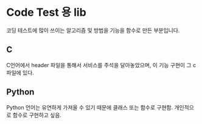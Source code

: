 # Code Test 용 lib

코딩 테스트에 많이 쓰이는 알고리즘 및 방법을 기능을
함수로 만든 부분입니다.

## C
C언어에서 header 파일을 통해서 서비스를 주석을 달아놓았으며, 이 기능 구현이 그 c 파일에 있다.

## Python
Python 언어는 유연하게 가져올 수 있기 때문에 클래스 또는 함수로 구현함.
개인적으로 함수로 구현하고 싶음.
